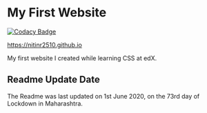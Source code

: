 # My First Website 

[![Codacy Badge](https://api.codacy.com/project/badge/Grade/f495326c22364d74850792f62b2f8594)](https://app.codacy.com/manual/NitinR2510/nitinr2510.github.io?utm_source=github.com&utm_medium=referral&utm_content=NitinR2510/nitinr2510.github.io&utm_campaign=Badge_Grade_Dashboard)

https://nitinr2510.github.io

My first website I created while learning CSS at edX.

## Readme Update Date

The Readme was last updated on 1st June 2020, on the 73rd day of Lockdown in Maharashtra.


 
 
